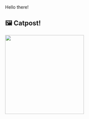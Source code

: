 Hello there!



## 🖼️ Catpost!

<sub>
    <img src="https://cdn2.thecatapi.com/images/aWVfoSN_K.jpg" height="256">
</sub>

